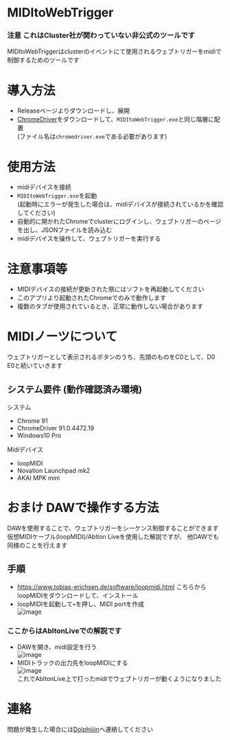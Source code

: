 # MIDItoWebTrigger

### 注意 これはCluster社が関わっていない非公式のツールです


MIDItoWebTriggerはclusterのイベントにて使用されるウェブトリガーをmidiで制御するためのツールです

# 導入方法
- Releaseページよりダウンロードし、展開
- [ChromeDriver](https://sites.google.com/a/chromium.org/chromedriver/downloads)をダウンロードして、`MIDItoWebTrigger.exe`と同じ階層に配置  
  (ファイル名は`chromedriver.exe`である必要があります)

# 使用方法
- midiデバイスを接続
- `MIDItoWebTrigger.exe`を起動  
  (起動時にエラーが発生した場合は、midiデバイスが接続されているかを確認してください)
- 自動的に開かれたChromeでclusterにログインし、ウェブトリガーのページを出し、JSONファイルを読み込む
- midiデバイスを操作して、ウェブトリガーを実行する

# 注意事項等
- MIDIデバイスの接続が更新された祭にはソフトを再起動してください
- このアプリより起動されたChromeでのみで動作します  
- 複数のタブが使用されているとき、正常に動作しない場合があります

# MIDIノーツについて
ウェブトリガーとして表示されるボタンのうち、先頭のものをC0として、D0 E0と続いていきます

## システム要件 (動作確認済み環境)
システム
- Chrome 91
- ChromeDriver 91.0.4472.19
- Windows10 Pro

Midiデバイス
- loopMIDI
- Novation Launchpad mk2
- AKAI MPK mini

# おまけ DAWで操作する方法
DAWを使用することで、ウェブトリガーをシーケンス制御することができます  
仮想MIDIケーブル(loopMIDI)/Ablton Liveを使用した解説ですが、 他DAWでも同様のことを行えます
## 手順
- https://www.tobias-erichsen.de/software/loopmidi.html こちらからloopMIDIをダウンロードして、インストール
- loopMIDIを起動して`+`を押し、MIDI portを作成  
![image](https://user-images.githubusercontent.com/42102311/120928850-69ee3880-c721-11eb-87f6-1beb39df6e11.png)  
### ここからはAbltonLiveでの解説です
- DAWを開き、midi設定を行う  
![image](https://user-images.githubusercontent.com/42102311/120928944-cfdac000-c721-11eb-8bf5-bc69ab14e24f.png)
- MIDIトラックの出力先をloopMIDIにする  
![image](https://user-images.githubusercontent.com/42102311/120929045-5db6ab00-c722-11eb-8aa1-3ec73bbe3046.png)  
これでAbltonLive上で打ったmidiでウェブトリガーが動くようになりました



# 連絡
問題が発生した場合には[Dolphiiiin](https://twitter.com/Dolphiiiin_)へ連絡してください
